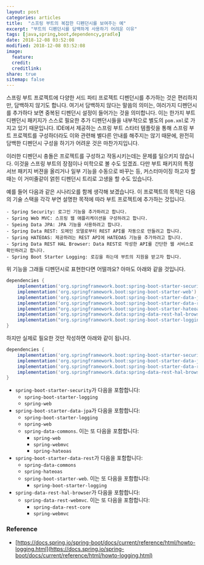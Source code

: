 ```yaml
---
layout: post
categories: articles
title:  "스프링 부트의 복잡한 디펜던시를 보여주는 예"
excerpt: "부트의 디펜던시를 담백하게 사용하기 어려운 이유"
tags: [java,spring,boot,dependency,gradle]
date: 2018-12-08 03:52:08
modified: 2018-12-08 03:52:08
image: 
  feature:
  credit:
  creditlink:
share: true
sitemap: false
---
```


스프링 부트 프로젝트에 다양한 서드 파티 프로젝트 디펜던시를 추가하는 것은 편리하지만, 담백하지 않기도 합니다. 여기서 담백하지 않다는 말씀의 의미는, 여러가지 디펜던시를 추가하다 보면 중복된 디펜던시 설정이 들어가는 것을 의미합니다. 이는 한가지 부트 디펜던시 패키지가 스스로 필요한 추가 디펜던시들을 내부적으로 별도의 `pom.xml`로 가지고 있기 때문입니다. IDE에서 제공하는 스프링 부트 스타터 템플릿을 통해 스프링 부트 프로젝트를 구성하더라도 이와 관련해 별다른 안내를 해주지는 않기 때문에, 완전히 담백한 디펜던시 구성을 하기가 어려운 것은 마찬가지입니다.

이러한 디펜던시 충돌은 프로젝트를 구성하고 작동시키는데는 문제를 일으키지 않습니다. 이것을 스프링 부트의 장점이나 미학으로 볼 수도 있겠죠. 다만 부트 패키지의 특정 서브 패키지 버젼을 올리거나 일부 기능을 수동으로 바꾸는 등, 커스터마이징 하고자 할때는 이 거미줄같이 얽힌 디펜던시 트리로 고생을 할 수도 있습니다.

예를 들어 다음과 같은 시나리오를 함께 생각해 보겠습니다. 이 프로젝트의 목적은 다음의 기술 스택을 각각 부연 설명한 목적에 따라 부트 프로젝트에 추가하는 것입니다.

```
- Spring Security: 로그인 기능을 추가하려고 합니다.
- Spring Web MVC: 스프링 웹 애플리케이션을 구성하려고 합니다.
- Speing Data JPA: JPA 기능을 사용하려고 합니다.
- Spring Data REST: 도메인 모델로부터 REST API를 자동으로 만들려고 합니다.
- Spring HATEOAS: 제공하려는 REST API에 HATEOAS 기능을 추가하려고 합니다.
- Spring Data REST HAL Browser: Data REST로 작성한 API를 간단한 웹 서비스로 확인하려고 합니다.
- Spring Boot Starter Logging: 로깅을 하는데 부트의 지원을 받고자 합니다.
```

위 기능을 그래들 디펜던시로 표현한다면 어떨까요? 아마도 아래와 같을 것입니다.

```gradle
dependencies {
    implementation('org.springframework.boot:spring-boot-starter-security')
    implementation('org.springframework.boot:spring-boot-starter-web')
    implementation('org.springframework.boot:spring-boot-starter-data-jpa')
    implementation('org.springframework.boot:spring-boot-starter-data-rest')
    implementation("org.springframework.boot:spring-boot-starter-hateoas")
    implementation('org.springframework.data:spring-data-rest-hal-browser')
    implementation("org.springframework.boot:spring-boot-starter-logging")
}
```

하지만 실제로 필요한 것만 작성하면 아래와 같이 됩니다.

```gradle
dependencies {
    implementation('org.springframework.boot:spring-boot-starter-security')
    implementation('org.springframework.boot:spring-boot-starter-data-jpa')
    implementation('org.springframework.boot:spring-boot-starter-data-rest')
    implementation('org.springframework.data:spring-data-rest-hal-browser')
}
```

* `spring-boot-starter-security`가 다음을 포함합니다:
  * `spring-boot-starter-logging`
  * `spring-web`
* `spring-boot-starter-data-jpa`가 다음을 포함합니다:
  * `spring-boot-starter-logging`
  * `spring-web`
  * `spring-data-commons`. 이는 또 다음을 포함합니다:
    * `spring-web`
    * `spring-webmvc`
    * `spring-hateoas`
* `spring-boot-starter-data-rest`가 다음을 포함합니다:
  * `spring-data-commons`
  * `spring-hateoas`
  * `spring-boot-starter-web`. 이는 또 다음을 포함합니다:
    * `spring-boot-starter-logging`
* `spring-data-rest-hal-browser`가 다음을 포함합니다:
  * `spring-data-rest-webmvc`. 이는 또 다음을 포함합니다:
    * `spring-data-rest-core`
    * `spring-webmvc`


### Reference

* [https://docs.spring.io/spring-boot/docs/current/reference/html/howto-logging.html](https://docs.spring.io/spring-boot/docs/current/reference/html/howto-logging.html)
